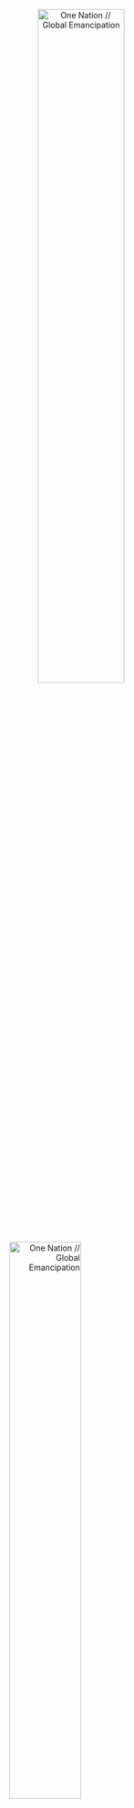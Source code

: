 <p align="center"><img src="https://onenation.xyz/assets/img/onenation_logo_colorful.png" alt="One Nation // Global Emancipation" width="55%"></p>

<a href="https://github.com/onenationxyz/onenation/tree/master/manifest" align="right"><img src="https://raw.githubusercontent.com/onenationxyz/onenation/master/medias/print/manifest_A4/en/en_manifest_onenation.jpg" alt="One Nation // Global Emancipation" width="50%"></a>

**Table of content**

- [The Manifest](./manifest)
- [The vision](#the-vision)
- [Disclaimer](#disclaimer)
- [The Roadmap](#roadmap)
- [FAQ](#faq)
- [Downloads](#downloads)
- [Contribute](#contribute)

## Website

Visit the website on : [https://onenation.xyz](https://onenation.xyz)

## The vision

### Heart of One Nation

<img src="https://onenation.xyz/assets/img/onenation_heart.png" alt="Heart of One Nation" width="55px" align="right">

Governments fail to take care of Humans and Earth.  
We don’t trust them.  
We don’t respect them. 

But… what can we do?

Complains are boring.  
Protests are painful.  
Elections ? Fruitless.

**So... Why don't we start a nation?**
    
### Spirit of One Nation

<img src="https://onenation.xyz/assets/img/onenation_mind.png" alt="Spirit of One Nation" width="55px" align="right">

One Nation is a **planetary wave** peacefully emancipating human beings from non-legitimate authorities.

Here, anger and fear give way to **creativity** and **courage**.

No need for new chiefs, nor for news laws and institutions.  
The Manifest warrants our **common quest for harmony**.
    
This text is the hyphen between all our differences.  
So that mutual trust makes us **act spontaneously in stigmergy**.
    
### Body of One Nation

<img src="https://onenation.xyz/assets/img/onenation_body.png" alt="Body of One Nation" width="55px" align="right">

First, One Nation vibrates in **each one of us**, every time a human being sign the Manifest with the heart and the soul.
    
Together, we form a **decentralised network** of human beings and oasis embracing the values of the Manifest
    
Every oasis, fixed or movable, is free to experiment its own organisation.
    
One Nation connects **open-source projects** that **build up alternatives to usual instruments of power** such as : identity, money, education, food, medias, ...

## DISCLAIMER

**By nation we mean :** "Vast group of human beings, conscious about their unity and claiming the desire to live together" [Read more](https://onenation.xyz/en/faq-why-one-nation)

**One Nation is profoundly non-violent.** [Read more](https://onenation.xyz/en/#faq-non-violence)

**One Nation is not, and will never be** a country, a state, a political party, an institution, association,NGO, lobby, company, a cult or a New World Order. [Read more](https://onenation.xyz/en/#faq-what-is-one-nation)

**One Nation doesn't have any official media or spokepersons**: No individual or group may claim speaking in the name of multitude. [Read more about wouino](https://onenation.xyz/en/#faq-project-wouino)

**One Nation is not able to exclude anyone.** For that it would require a judge, a justice organ, laws, institutions, and so on 🤯😓 [Read more](https://onenation.xyz/en/#faq-constitution)

## Roadmap

Browse [the roadmap](ROADMAP.md)

## FAQ

Visit [onenation.xyz/en/#faq](https://onenation.xyz/en/#faq)

## Downloads

See [medias folder](medias)

## Contribute

One Nation is headless so you are free to collaborate/append/modifiy/fork anything without asking permission.

As long as your intentions embrace the values of the Manifest, go for it! 

If you want to meet people, you can join the party on Telegram : 
- Open Telegram 
- Search for **onenation_en** (or onenation_fr, ...)
- Browse between all public groups
- Join the party 🥳

Read more about [Telegram groups](https://onenation.xyz/en/#faq-contribute)
